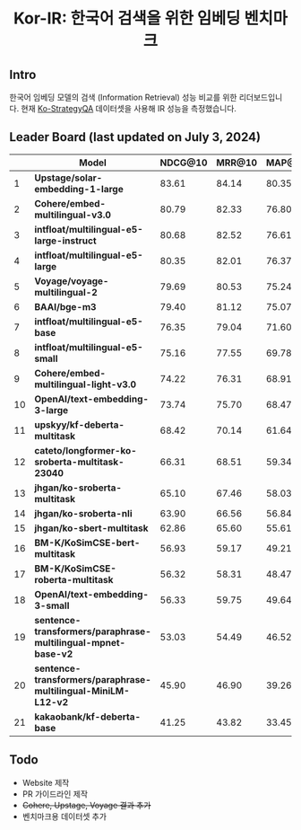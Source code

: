 <h1 align="center">Kor-IR: 한국어 검색을 위한 임베딩 벤치마크</h1>

## Intro

한국어 임베딩 모델의 검색 (Information Retrieval) 성능 비교를 위한 리더보드입니다.
현재 [Ko-StrategyQA](https://huggingface.co/datasets/taeminlee/Ko-StrategyQA) 데이터셋을 사용해 IR 성능을 측정했습니다.

## Leader Board (last updated on July 3, 2024)

|     | Model                                                  | NDCG@10 | MRR@10 | MAP@10 | Recall@10 | Average | Link                                                                                                |
|-----|--------------------------------------------------------|---------|--------|--------|-----------|---------|-----------------------------------------------------------------------------------------------------|
| 1   | **Upstage/solar-embedding-1-large**                    | 83.61   | 84.14  | 80.35  | 88.35     | 84.11   | [:paperclip:](https://developers.upstage.ai/docs/apis/embeddings)                                    |
| 2   | **Cohere/embed-multilingual-v3.0**                     | 80.79   | 82.33  | 76.80  | 85.96     | 81.47   | [:paperclip:](https://docs.cohere.com/reference/embed)                                               |
| 3   | **intfloat/multilingual-e5-large-instruct**       | 80.68   | 82.52  | 76.61  | 85.74     | 81.39   | [:paperclip:](https://huggingface.co/intfloat/multilingual-e5-large-instruct)                        |
| 4   | **intfloat/multilingual-e5-large**                     | 80.35   | 82.01  | 76.37  | 85.40     | 81.03   | [:paperclip:](https://huggingface.co/intfloat/multilingual-e5-large)                                 |
| 5   | **Voyage/voyage-multilingual-2**                       | 79.69   | 80.53  | 75.24  | 86.43     | 80.47   | [:paperclip:](https://docs.voyageai.com/docs/embeddings)                                             |
| 6   | **BAAI/bge-m3**                                        | 79.40   | 81.12  | 75.07  | 85.20     | 80.20   | [:paperclip:](https://huggingface.co/BAAI/bge-m3)                                                    |
| 7   | **intfloat/multilingual-e5-base**                      | 76.35   | 79.04  | 71.60  | 82.06     | 77.26   | [:paperclip:](https://huggingface.co/intfloat/multilingual-e5-base)                                  |
| 8   | **intfloat/multilingual-e5-small**                     | 75.16   | 77.55  | 69.78  | 82.17     | 76.16   | [:paperclip:](https://huggingface.co/intfloat/multilingual-e5-small)                                 |
| 9   | **Cohere/embed-multilingual-light-v3.0**               | 74.22   | 76.31  | 68.91  | 81.26     | 75.17   | [:paperclip:](https://docs.cohere.com/reference/embed)                                               |
| 10  | **OpenAI/text-embedding-3-large**                      | 73.74   | 75.70  | 68.47  | 80.99     | 74.73   | [:paperclip:](https://platform.openai.com/docs/guides/embeddings/embedding-models)                   |
| 11  | **upskyy/kf-deberta-multitask**                        | 68.42   | 70.14  | 61.64  | 78.71     | 69.73   | [:paperclip:](https://huggingface.co/upskyy/kf-deberta-multitask)                                    |
| 12  | **cateto/longformer-ko-sroberta-multitask-23040**      | 66.31   | 68.51  | 59.34  | 76.62     | 67.69   | [:paperclip:](https://huggingface.co/cateto/longformer-ko-sroberta-multitask-23040)                  |
| 13  | **jhgan/ko-sroberta-multitask**                        | 65.10   | 67.46  | 58.03  | 75.41     | 66.50   | [:paperclip:](https://huggingface.co/jhgan/ko-sroberta-multitask)                                    |
| 14  | **jhgan/ko-sroberta-nli**                              | 63.90   | 66.56  | 56.84  | 74.09     | 65.35   | [:paperclip:](https://huggingface.co/jhgan/ko-sroberta-nli)                                          |
| 15  | **jhgan/ko-sbert-multitask**                           | 62.86   | 65.60  | 55.61  | 73.34     | 64.35   | [:paperclip:](https://huggingface.co/jhgan/ko-sbert-multitask)                                       |
| 16  | **BM-K/KoSimCSE-bert-multitask**                       | 56.93   | 59.17  | 49.21  | 69.03     | 58.59   | [:paperclip:](https://huggingface.co/BM-K/KoSimCSE-bert-multitask)                                   |
| 17  | **BM-K/KoSimCSE-roberta-multitask**                    | 56.32   | 58.31  | 48.47  | 68.66     | 57.94   | [:paperclip:](https://huggingface.co/BM-K/KoSimCSE-roberta-multitask)                                |
| 18  | **OpenAI/text-embedding-3-small**                      | 56.33   | 59.75  | 49.64  | 65.53     | 57.81   | [:paperclip:](https://platform.openai.com/docs/guides/embeddings/embedding-models)                   |
| 19  | **sentence-transformers/paraphrase-multilingual-mpnet-base-v2** | 53.03   | 54.49  | 46.52  | 63.25     | 54.32   | [:paperclip:](https://huggingface.co/sentence-transformers/paraphrase-multilingual-mpnet-base-v2)    |
| 20  | **sentence-transformers/paraphrase-multilingual-MiniLM-L12-v2** | 45.90   | 46.90  | 39.26  | 57.04     | 47.28   | [:paperclip:](https://huggingface.co/sentence-transformers/paraphrase-multilingual-MiniLM-L12-v2)    |
| 21  | **kakaobank/kf-deberta-base**                          | 41.25   | 43.82  | 33.45  | 53.42     | 42.99   | [:paperclip:](https://huggingface.co/kakaobank/kf-deberta-base)                                      |

## Todo
- Website 제작
- PR 가이드라인 제작
- ~~Cohere, Upstage, Voyage 결과 추가~~
- 벤치마크용 데이터셋 추가


